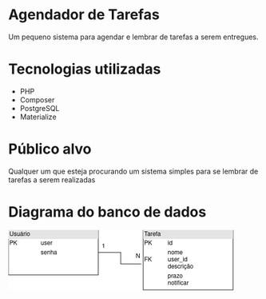 
# Agendador de Tarefas

Um pequeno sistema para agendar e lembrar de tarefas a serem entregues.

# Tecnologias utilizadas
- PHP
- Composer
- PostgreSQL
- Materialize

# Público alvo

Qualquer um que esteja procurando um sistema simples para se lembrar de tarefas a serem realizadas

# Diagrama do banco de dados

![alt text](https://github.com/ggabriel537/TrabalhoDWEB1/blob/main/DiagramaBanco.png?raw=true)

